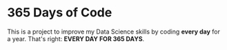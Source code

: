 # 365 Days of Code
This is a project to improve my Data Science skills by coding **every day** for a year. That's right: **EVERY DAY FOR 365 DAYS**.
